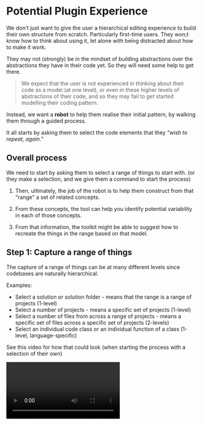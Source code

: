 # Potential Plugin Experience

We don't just want to give the user a hierarchical editing experience to build their own structure from scratch. Particularly first-time users. They won;t know how to think about using it, let alone with being distracted about how to make it work.

They may not (strongly) be in the mindset of building abstractions over the abstractions they have in their code yet. So they will need some help to get there.  

>  We expect that the user is not experienced in thinking about their code as a model (at one level), or even in these higher levels of abstractions of their code, and so they may fail to get started modelling their coding pattern.

Instead, we want a **robot** to help them realise their initial pattern, by walking them through a guided process.

 

It all starts by asking them to select the code elements that they *"wish to repeat, again."*

## Overall process

We need to start by asking them to select a range of things to start with. (or they make a selection, and we give them a command to start the process)

1. Then, ultimately, the job of the robot is to help them construct from that "range" a set of related concepts.

2. From these concepts, the tool can help you identify potential variability in each of those concepts.

3. From that information, the toolkit might be able to suggest how to recreate the things in the range based on that model.



## Step 1: Capture a range of things

The capture of a range of things can be at many different levels since codebases are naturally hierarchical.

Examples:

* Select a solution or solution folder - means that the range is a range of projects (1-level)
* Select a number of projects - means a specific set of projects (1-level)
* Select a number of files from across a range of projects - means a specific set of files across a specific set of projects (2-levels)
* Select an individual code class or an individual function of a class (1-level, language-specific)

See this video for how that could look (when starting the process with a selection of their own)

<video src="Selecting The Range/Selecting The Range.mp4" />

I am thinking of a top-level context menu called: "Extract coding pattern...". 

* It does not fit in the "Refactor" menu, since refactoring is about improving the structure of your code. 



In any case, the result is some experience that provides introspection into either:

* the "virtual" structure of the solution to retrieve a range of things (projects/files).
* or the internal structure of a code or configuration file (language dependent)



## Step 2: Suggest an initial concept to represent the range of things

The user will then see the range of things represented visually in a single concept.

![](Step2.png)

The robot would present all the things, and ask the user to suggest a name for the thing, (and perhaps a simple description of what it is). 

Naming might need to be suggested to them, based on their answer to a question like this:

* *"Before we get into the breakdown of this thing, what would you call one of these things if you were to create one again in your codebase?"*



## Step 3: Auto-Suggest a set of relationships of the main concept

By looking into (analysing) the range of things/items, even by just examining their type and naming alone, we can tease out some naming patterns. 

e.g. we may also find use in the types of thing it is (e.g. project, folder, file, class, function etc)

e.g. names that start or end in the same terms (e.g. lots of items ending with the same term: Validator, Manager, Service, etc) or starting with the same term "Car". Pascal/Camel cased names can be broken into words, and those words can be matched with other items in the range.

Where we see that more than one item in the range matches another item, we can suggest that the main concept has some kind of relationship to another concept (yet to be defined).



The robot can now suggest some new related concepts that could be teased out:

* Any single occurrence would imply it is part of the main concept. But that does not mean that those things could not be placed in a related singleton concept. The user would have to make that relationship explicit themselves.
* If the robot saw 3x validator-type files, it could suggest that a validator is part of another child-concept, but won't know what the user would call it
* The robot could see that there are several sets of things in the range, which it might suggest also belong in a separate concept. So, it could see that a Validator concept and a certain Function concept might be represented in a child-concept. The challenge is how to show that as a suggestion to the user?
* Any child concept will need to be either a OneToOne or OneToMany concept, which the user will have to confirm themselves.
* The user will need to name the child concept, and define this cardinality. The user may be asked to define whether there must be at least one instance or whether it can support zero instances.
* Then how does the robot identify a breakdown of a child-concept into another grandchild-concept? How will it know to suggest that? 



![](Step3.png)



Design Principles:

* Every step (that the tool can help suggest) helps teach the user how to think about how to think with this tool. To understand the conceptual model of the tool (pattern/templates/toolkits, etc).
* 

 

